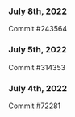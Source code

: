 ### July 8th, 2022

Commit #243564

### July 5th, 2022

Commit #314353


### July 4th, 2022

Commit #72281

